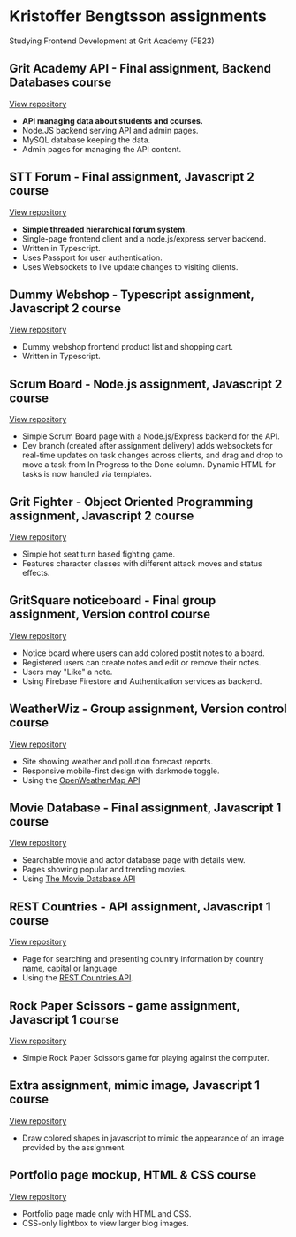 # Kristoffer Bengtsson assignments
Studying Frontend Development at Grit Academy (FE23)


## Grit Academy API - Final assignment, Backend Databases course
[View repository](https://github.com/stoffe-fe23/Fe23-BackendDb_NodeJS_REST-kristoffer-bengtsson)
- __API managing data about students and courses.__
- Node.JS backend serving API and admin pages.
- MySQL database keeping the data.
- Admin pages for managing the API content. 


## STT Forum - Final assignment, Javascript 2 course
[View repository](https://github.com/stoffe-fe23/fe23-js2-slutprojekt-sttforum)
- __Simple threaded hierarchical forum system.__
- Single-page frontend client and a node.js/express server backend.
- Written in Typescript.
- Uses Passport for user authentication.
- Uses Websockets to live update changes to visiting clients.


## Dummy Webshop - Typescript assignment, Javascript 2 course
[View repository](https://github.com/stoffe-fe23/FE23-js2-i3-kristoffer-bengtsson)
- Dummy webshop frontend product list and shopping cart.
- Written in Typescript.


## Scrum Board - Node.js assignment, Javascript 2 course
[View repository](https://github.com/stoffe-fe23/FE23-js2-i2-kristoffer-bengtsson)
- Simple Scrum Board page with a Node.js/Express backend for the API.
- Dev branch (created after assignment delivery) adds websockets for real-time updates on task changes across clients, and drag and drop to move a task from In Progress to the Done column. Dynamic HTML for tasks is now handled via templates.


## Grit Fighter - Object Oriented Programming assignment, Javascript 2 course
[View repository](https://github.com/stoffe-fe23/FE23-js2-i1-kristoffer-bengtsson)
- Simple hot seat turn based fighting game.
- Features character classes with different attack moves and status effects.

## GritSquare noticeboard - Final group assignment, Version control course
[View repository](https://github.com/stoffe-fe23/versionhantering-grupp4-slutprojekt)
- Notice board where users can add colored postit notes to a board.
- Registered users can create notes and edit or remove their notes.
- Users may "Like" a note.
- Using Firebase Firestore and Authentication services as backend.

## WeatherWiz - Group assignment, Version control course
[View repository](https://github.com/stoffe-fe23/versionshantering-minprojekt1)
- Site showing weather and pollution forecast reports.
- Responsive mobile-first design with darkmode toggle.
- Using the [OpenWeatherMap API](https://openweathermap.org)


## Movie Database - Final assignment, Javascript 1 course
[View repository](https://github.com/stoffe-fe23/fe23-js1-slutprojekt-kristoffer-bengtsson)
- Searchable movie and actor database page with details view.
- Pages showing popular and trending movies.
- Using [The Movie Database API](https://www.themoviedb.org/)


## REST Countries - API assignment, Javascript 1 course
[View repository](https://github.com/stoffe-fe23/fe23-js1-mp3-kristoffer-bengtsson)
- Page for searching and presenting country information by country name, capital or language.
- Using the [REST Countries API](https://restcountries.com/).

## Rock Paper Scissors - game assignment, Javascript 1 course
[View repository](https://github.com/stoffe-fe23/fe23-js1-mp2-kristoffer-bengtsson)
- Simple Rock Paper Scissors game for playing against the computer.

## Extra assignment, mimic image, Javascript 1 course
 [View repository](https://github.com/stoffe-fe23/fe23-js1-extra-kristoffer-bengtsson)
 - Draw colored shapes in javascript to mimic the appearance of an image provided by the assignment.

## Portfolio page mockup, HTML & CSS course
[View repository](https://github.com/stoffe-fe23/html-portfolio)
- Portfolio page made only with HTML and CSS.
- CSS-only lightbox to view larger blog images.

